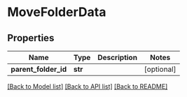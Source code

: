 # MoveFolderData

## Properties
Name | Type | Description | Notes
------------ | ------------- | ------------- | -------------
**parent_folder_id** | **str** |  | [optional] 

[[Back to Model list]](../README.md#documentation-for-models) [[Back to API list]](../README.md#documentation-for-api-endpoints) [[Back to README]](../README.md)


